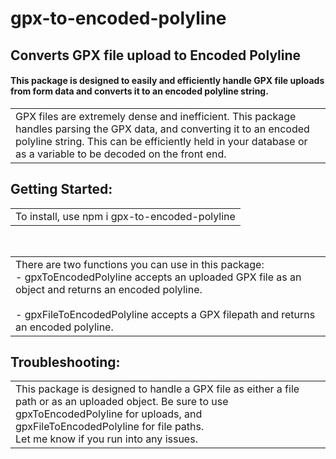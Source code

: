 # gpx-to-encoded-polyline

## Converts GPX file upload to Encoded Polyline

#### This package is designed to easily and efficiently handle GPX file uploads from form data and converts it to an encoded polyline string.

<table>
<tr>
<td>
GPX files are extremely dense and inefficient.  This package handles parsing the GPX data, and converting it to an encoded polyline string.  This can be efficiently held in your database or as a variable to be decoded on the front end.  
</td>
</tr>
</table>

## Getting Started:

<table>
<tr>
<td>
  To install, use npm i gpx-to-encoded-polyline
</td>
</tr>
</table>
<br>
<table>
<tr>
<td>
There are two functions you can use in this package:
<br>
- gpxToEncodedPolyline accepts an uploaded GPX file as an object and returns an encoded polyline.
<br><br>
- gpxFileToEncodedPolyline accepts a GPX filepath and returns an encoded polyline.
</td>
</tr>
</table>

## Troubleshooting:

<table>
<tr>
<td>
This package is designed to handle a GPX file as either a file path or as an uploaded object.  Be sure to use gpxToEncodedPolyline for uploads, and gpxFileToEncodedPolyline for file paths.
<br>
Let me know if you run into any issues.
</td>
</tr>
</table>
